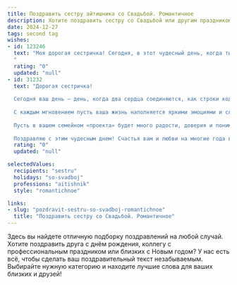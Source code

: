 ```yaml
---
title: Поздравить сестру айтишника со Свадьбой. Романтичное
description: Хотите поздравить сестру со Свадьбой или другим праздником? Наш ИИ создаст незабываемое поздравление, а вы обязательно выделитесь среди других.  
date: 2024-12-27
tags: second tag
wishes:
- id: 123246
  text: "Моя дорогая сестричка! Сегодня, в этот чудесный день, когда ты связываешь свою жизнь с любимым человеком, я хочу сказать тебе, что твое счастье для меня бесценно.  Пусть ваш союз будет таким же надежным и крепким, как лучшие алгоритмы, которые ты создаешь.  Пусть любовь, царящая между вами, станет самым мощным и нерушимым кодом вашей жизни, а совместное путешествие - бесконечным и увлекательным проектом, полным радости и взаимного вдохновения.  Счастья вам, моя любимая сестра!
  "
  rating: "0"
  updated: "null"
- id: 31232
  text: "Дорогая сестричка!
  
  Сегодня ваш день — день, когда два сердца соединяются, как строки кода в идеальной программе. Пусть ваша любовь будет крепкой и неизменной, словно надежный алгоритм, который ведет к счастливому финалу.
  
  С каждым мгновением пусть ваша жизнь наполняется яркими эмоциями и сладкими моментами, как интерфейс, готовый к новым приключениям. Желаю вам бесконечно развиваться и совершенствоваться вместе, решая все задачи, что ставит перед вами судьба.
  
  Пусть в вашем семейном «проекта» будет много радости, доверия и понимания. Любите друг друга так же, как коды в нашем мире — без ошибок и с максимальной эффективностью!
  
  Поздравляю с этим чудесным днем! Счастья вам и любви на многие года вперёд!"
  rating: "0"
  updated: "null"

selectedValues:
  recipients: "sestru"
  holidays: "so-svadboj"
  professions: "aitishnik"
  style: "romantichnoe"

links:
- slug: "pozdravit-sestru-so-svadboj-romantichnoe"
  title: "Поздравить сестру со Свадьбой. Романтичное"
---
```


Здесь вы найдете отличную подборку поздравлений на любой случай.
Хотите поздравить друга с днём рождения, коллегу с профессиональным праздником или близких с Новым годом? У нас есть всё, чтобы сделать ваш поздравительный текст незабываемым. Выбирайте нужную категорию и находите лучшие слова для ваших близких и друзей!

